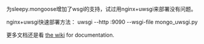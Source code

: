 为sleepy.mongoose增加了wsgi的支持，试过用nginx+uwsgi来部署没有问题。

nginx+uwsgi快速部署方法：
uwsgi --http :9090 --wsgi-file  mongo_uwsgi.py

更多文档还是看
 [the wiki](http://wiki.github.com/kchodorow/sleepy.mongoose/) for documentation.

